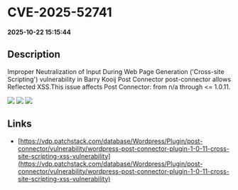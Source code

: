# CVE-2025-52741

**2025-10-22 15:15:44**

## Description
Improper Neutralization of Input During Web Page Generation ('Cross-site Scripting') vulnerability in Barry Kooij Post Connector post-connector allows Reflected XSS.This issue affects Post Connector: from n/a through <= 1.0.11.

![](https://img.shields.io/static/v1?label=Score&message=9.0&color=red)
![](https://img.shields.io/static/v1?label=Severity&message=CRITICAL&color=red)
![](https://img.shields.io/static/v1?label=CWE&message=XSS&color=green)

## Links
- [https://vdp.patchstack.com/database/Wordpress/Plugin/post-connector/vulnerability/wordpress-post-connector-plugin-1-0-11-cross-site-scripting-xss-vulnerability](https://vdp.patchstack.com/database/Wordpress/Plugin/post-connector/vulnerability/wordpress-post-connector-plugin-1-0-11-cross-site-scripting-xss-vulnerability)
